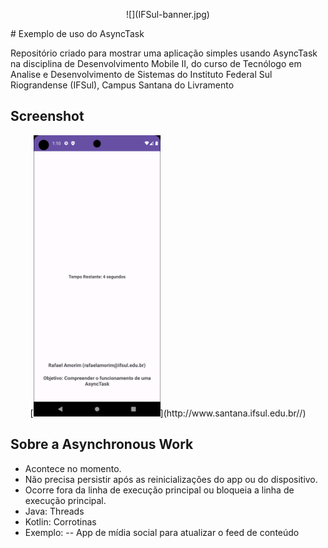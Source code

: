 <p align="center">
    ![](IFSul-banner.jpg)
</p>
# Exemplo de uso do AsyncTask

Repositório criado para mostrar uma aplicação simples usando AsyncTask na disciplina de
Desenvolvimento Mobile II, do curso de Tecnólogo em Analise e Desenvolvimento de Sistemas do
Instituto Federal Sul Riograndense (IFSul), Campus Santana do Livramento

## Screenshot

<p align="center">
    [<img src="image.png" height="450">](http://www.santana.ifsul.edu.br//)
</p>

## Sobre a Asynchronous Work

- Acontece no momento.
- Não precisa persistir após as reinicializações do app ou do dispositivo.
- Ocorre fora da linha de execução principal ou bloqueia a linha de execução principal.
- Java: Threads
- Kotlin: Corrotinas
- Exemplo:
  -- App de mídia social para atualizar o feed de conteúdo